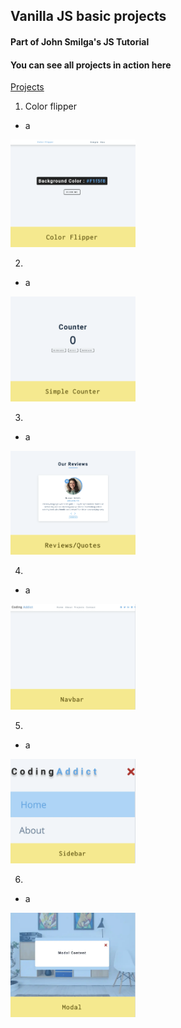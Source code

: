 ## Vanilla JS basic projects

#### Part of John Smilga's JS Tutorial

#### You can see all projects in action here

[Projects](https://www.vanillajavascriptprojects.com/)

1. Color flipper

- a

<p align-items: center>
    <img src='ReadMe-IMAGES/1.png' width='200'>
</p>

2.

- a
<p align-items: center>
    <img src='ReadMe-IMAGES/2.png' width='200'>
</p>

3.

- a
<p align-items: center>
    <img src='ReadMe-IMAGES/3.png' width='200'>
</p>

4.

- a
<p align-items: center>
    <img src='ReadMe-IMAGES/4.png' width='200'>
</p>

5.

- a
<p align-items: center>
    <img src='ReadMe-IMAGES/5.png' width='200'>
</p>

6.

- a
<p align-items: center>
    <img src='ReadMe-IMAGES/6.png' width='200'>
</p>
